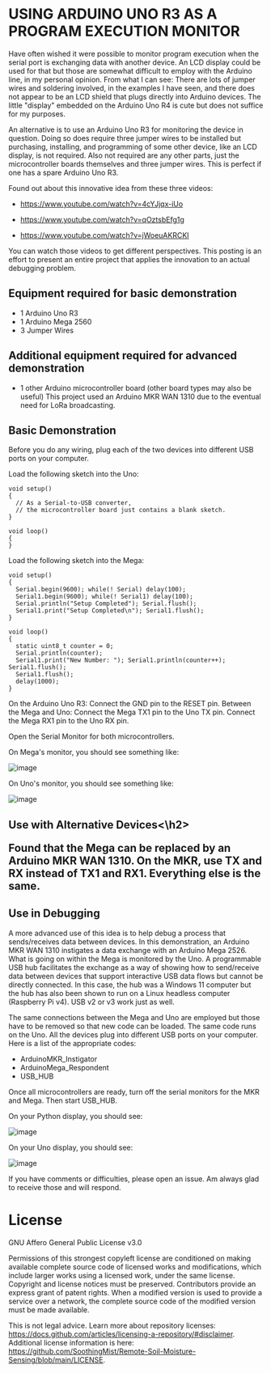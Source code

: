 # USING ARDUINO UNO R3 AS A PROGRAM EXECUTION MONITOR
Have often wished it were possible to monitor program execution when the serial port is exchanging data with another device. An LCD display could be used for that but those are somewhat difficult to employ with the Arduino line, in my personal opinion. From what I can see: There are lots of jumper wires and soldering involved, in the examples I have seen, and there does not appear to be an LCD shield that plugs directly into Arduino devices. The little "display" embedded on the Arduino Uno R4 is cute but does not suffice for my purposes.

An alternative is to use an Arduino Uno R3 for monitoring the device in question. Doing so does require three jumper wires to be installed but purchasing, installing, and programming of some other device, like an LCD display, is not required. Also not required are any other parts, just the microcontroller boards themselves and three jumper wires. This is perfect if one has a spare Arduino Uno R3.

Found out about this innovative idea from these three videos:

  * https://www.youtube.com/watch?v=4cYJjqx-iUo

  * https://www.youtube.com/watch?v=qOztsbEfg1g

  * https://www.youtube.com/watch?v=jWoeuAKRCKI

You can watch those videos to get different perspectives. This posting is an effort to present an entire project that applies the innovation to an actual debugging problem.

<h2>Equipment required for basic demonstration</h2>

  * 1 Arduino Uno R3
  * 1 Arduino Mega 2560
  * 3 Jumper Wires

<h2>Additional equipment required for advanced demonstration</h2>

*  1 other Arduino microcontroller board (other board types may also be useful)
   This project used an Arduino MKR WAN 1310 due to the eventual need for LoRa broadcasting.

<h2>Basic Demonstration</h2>

Before you do any wiring, plug each of the two devices into different USB ports on your computer.

Load the following sketch into the Uno:
```
void setup()
{
  // As a Serial-to-USB converter,
  // the microcontroller board just contains a blank sketch.
}

void loop()
{
}
```
Load the following sketch into the Mega:
```
void setup()
{
  Serial.begin(9600); while(! Serial) delay(100);
  Serial1.begin(9600); while(! Serial1) delay(100);
  Serial.println("Setup Completed"); Serial.flush();
  Serial1.print("Setup Completed\n"); Serial1.flush();
}

void loop()
{
  static uint8_t counter = 0;
  Serial.println(counter);
  Serial1.print("New Number: "); Serial1.println(counter++); Serial1.flush();
  Serial1.flush();
  delay(1000);
}
```

On the Arduino Uno R3: Connect the GND pin to the RESET pin.
Between the Mega and Uno: Connect the Mega TX1 pin to the Uno TX pin. Connect the Mega RX1 pin to the Uno RX pin.

Open the Serial Monitor for both microcontrollers.

On Mega's monitor, you should see something like:

![image](https://github.com/user-attachments/assets/1df7d3f0-a040-4ab9-8463-6f88bcb50896)

On Uno's monitor, you should see something like:

![image](https://github.com/user-attachments/assets/e4929157-a7b2-47c1-94ff-3783d5d70b74)

<h2>Use with Alternative Devices<\h2>

Found that the Mega can be replaced by an Arduino MKR WAN 1310.
On the MKR, use TX and RX instead of TX1 and RX1.
Everything else is the same.

<h2>Use in Debugging</h2>

A more advanced use of this idea is to help debug a process that sends/receives data between devices. In this demonstration, an Arduino MKR WAN 1310 instigates a data exchange with an Arduino Mega 2526. What is going on within the Mega is monitored by the Uno. A programmable USB hub facilitates the exchange as a way of showing how to send/receive data between devices that support interactive USB data flows but cannot be directly connected. In this case, the hub was a Windows 11 computer but the hub has also been shown to run on a Linux headless computer (Raspberry Pi v4). USB v2 or v3 work just as well.

The same connections between the Mega and Uno are employed but those have to be removed so that new code can be loaded. The same code runs on the Uno. All the devices plug into different USB ports on your computer. Here is a list of the appropriate codes:

  * ArduinoMKR_Instigator
  * ArduinoMega_Respondent
  * USB_HUB

Once all microcontrollers are ready, turn off the serial monitors for the MKR and Mega. Then start USB_HUB.

On your Python display, you should see:

![image](https://github.com/user-attachments/assets/94f0563b-5131-40f7-aa3d-3397f001980d)


On your Uno display, you should see:

![image](https://github.com/user-attachments/assets/cd53bd35-761a-477b-823e-74d9203fe1d5)


If you have comments or difficulties, please open an issue. Am always glad to receive those and will respond.

# License
GNU Affero General Public License v3.0

Permissions of this strongest copyleft license are conditioned on making available complete source code of licensed works and modifications, which include larger works using a licensed work, under the same license. Copyright and license notices must be preserved. Contributors provide an express grant of patent rights. When a modified version is used to provide a service over a network, the complete source code of the modified version must be made available.

This is not legal advice. Learn more about repository licenses: https://docs.github.com/articles/licensing-a-repository/#disclaimer. Additional license information is here: https://github.com/SoothingMist/Remote-Soil-Moisture-Sensing/blob/main/LICENSE.
